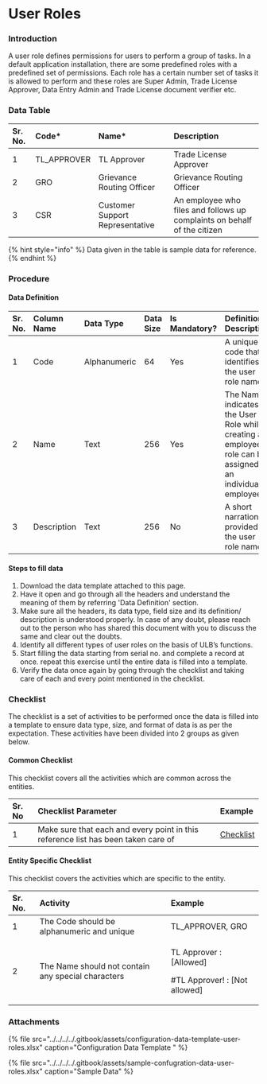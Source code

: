 # User Roles

### Introduction

A user role defines permissions for users to perform a group of tasks. In a default application installation, there are some predefined roles with a predefined set of permissions. Each role has a certain number set of tasks it is allowed to perform and these roles are Super Admin, Trade License Approver, Data Entry Admin and Trade License document verifier etc.

### Data Table

| Sr. No. | Code\* | Name\* | Description |
| :--- | :--- | :--- | :--- |
| 1 | TL\_APPROVER | TL Approver | Trade License Approver |
| 2 | GRO | Grievance Routing Officer | Grievance Routing Officer |
| 3 | CSR | Customer Support Representative | An employee who files and follows up complaints on behalf of the citizen |

{% hint style="info" %}
Data given in the table is sample data for reference.
{% endhint %}

### Procedure

#### Data Definition

| Sr. No. | Column Name | Data Type | Data Size | Is Mandatory? | Definition/ Description |
| :--- | :--- | :--- | :--- | :--- | :--- |
| 1 | Code | Alphanumeric | 64 | Yes | A unique code that identifies the user role name. |
| 2 | Name | Text | 256 | Yes | The Name indicates the User Role while creating an employee a role can be assigned to an individual employee |
| 3 | Description | Text | 256 | No | A short narration provided to the user role name |

#### Steps to fill data

1. Download the data template attached to this page.
2. Have it open and go through all the headers and understand the meaning of them by referring 'Data Definition' section.
3. Make sure all the headers, its data type, field size and its definition/ description is understood properly. In case of any doubt, please reach out to the person who has shared this document with you to discuss the same and clear out the doubts.
4. Identify all different types of user roles on the basis of ULB’s functions.
5. Start filling the data starting from serial no. and complete a record at once. repeat this exercise until the entire data is filled into a template.
6. Verify the data once again by going through the checklist and taking care of each and every point mentioned in the checklist.

### Checklist

The checklist is a set of activities to be performed once the data is filled into a template to ensure data type, size, and format of data is as per the expectation. These activities have been divided into 2 groups as given below.

#### Common Checklist

This checklist covers all the activities which are common across the entities.

| Sr. No | Checklist Parameter | Example |
| :--- | :--- | :--- |
| 1 | Make sure that each and every point in this reference list has been taken care of | [Checklist](../common-config/checklist.md) |

#### Entity Specific Checklist

This checklist covers the activities which are specific to the entity.

<table>
  <thead>
    <tr>
      <th style="text-align:left">Sr. No.</th>
      <th style="text-align:left">Activity</th>
      <th style="text-align:left">Example</th>
    </tr>
  </thead>
  <tbody>
    <tr>
      <td style="text-align:left">1</td>
      <td style="text-align:left">The Code should be alphanumeric and unique</td>
      <td style="text-align:left">TL_APPROVER, GRO</td>
    </tr>
    <tr>
      <td style="text-align:left">2</td>
      <td style="text-align:left">The Name should not contain any special characters</td>
      <td style="text-align:left">
        <p>TL Approver : [Allowed]</p>
        <p>#TL Approver! : [Not allowed]</p>
      </td>
    </tr>
  </tbody>
</table>

### Attachments

{% file src="../../../../.gitbook/assets/configuration-data-template-user-roles.xlsx" caption="Configuration Data Template " %}

{% file src="../../../../.gitbook/assets/sample-confugration-data-user-roles.xlsx" caption="Sample Data" %}

